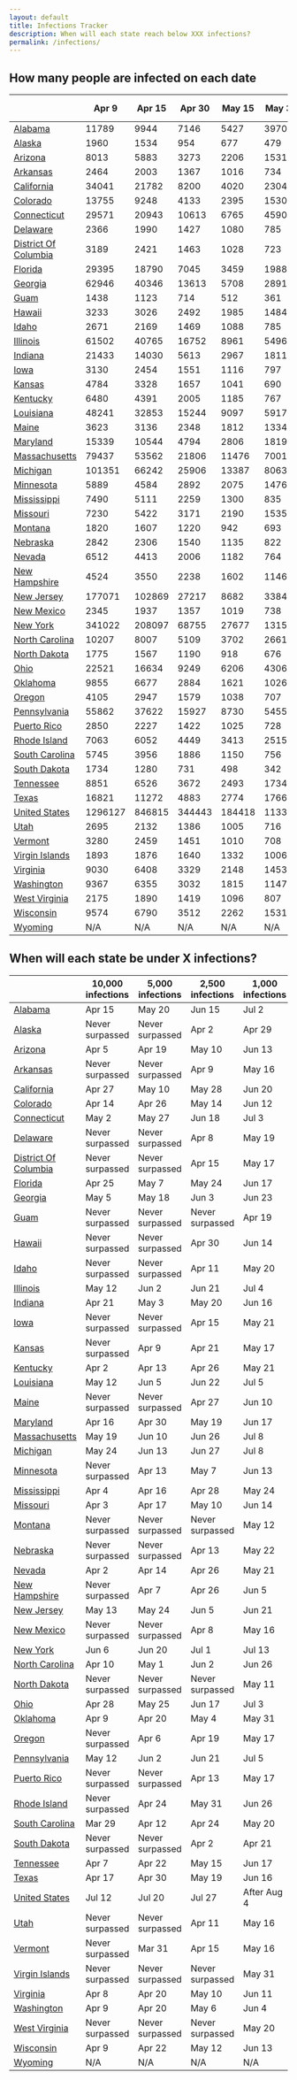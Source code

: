 ```yaml
---
layout: default
title: Infections Tracker
description: When will each state reach below XXX infections?
permalink: /infections/
---
```


## How many people are infected on each date

|                                |   Apr 9 |   Apr 15 |   Apr 30 |   May 15 |   May 30 |   Jun 15 |   Jun 30 |   Jul 15 |   Jul 30 |
|--------------------------------|---------|----------|----------|----------|----------|----------|----------|----------|----------|
| [Alabama](/us-al)              |   11789 |     9944 |     7146 |     5427 |     3970 |     2490 |     1135 |      309 |       80 |
| [Alaska](/us-ak)               |    1960 |     1534 |      954 |      677 |      479 |      291 |      123 |       23 |        2 |
| [Arizona](/us-az)              |    8013 |     5883 |     3273 |     2206 |     1531 |      926 |      399 |       99 |       21 |
| [Arkansas](/us-ar)             |    2464 |     2003 |     1367 |     1016 |      734 |      451 |      194 |       40 |        6 |
| [California](/us-ca)           |   34041 |    21782 |     8200 |     4020 |     2304 |     1232 |      475 |      125 |       30 |
| [Colorado](/us-co)             |   13755 |     9248 |     4133 |     2395 |     1530 |      872 |      350 |       88 |       19 |
| [Connecticut](/us-ct)          |   29571 |    20943 |    10613 |     6765 |     4590 |     2772 |     1232 |      348 |       94 |
| [Delaware](/us-de)             |    2366 |     1990 |     1427 |     1080 |      785 |      485 |      211 |       46 |        7 |
| [District Of Columbia](/us-dc) |    3189 |     2421 |     1463 |     1028 |      723 |      436 |      182 |       39 |        6 |
| [Florida](/us-fl)              |   29395 |    18790 |     7045 |     3459 |     1988 |     1062 |      405 |      103 |       24 |
| [Georgia](/us-ga)              |   62946 |    40346 |    13613 |     5708 |     2891 |     1458 |      583 |      163 |       43 |
| [Guam](/us-gu)                 |    1438 |     1123 |      714 |      512 |      361 |      215 |       85 |       14 |        0 |
| [Hawaii](/us-hi)               |    3233 |     3026 |     2492 |     1985 |     1484 |      949 |      449 |      111 |       21 |
| [Idaho](/us-id)                |    2671 |     2169 |     1469 |     1088 |      785 |      486 |      215 |       50 |        8 |
| [Illinois](/us-il)             |   61502 |    40765 |    16752 |     8961 |     5496 |     3138 |     1348 |      389 |      110 |
| [Indiana](/us-in)              |   21433 |    14030 |     5613 |     2967 |     1811 |     1026 |      429 |      113 |       27 |
| [Iowa](/us-ia)                 |    3130 |     2454 |     1551 |     1116 |      797 |      492 |      218 |       50 |        8 |
| [Kansas](/us-ks)               |    4784 |     3328 |     1657 |     1041 |      690 |      396 |      149 |       30 |        4 |
| [Kentucky](/us-ky)             |    6480 |     4391 |     2005 |     1185 |      767 |      442 |      179 |       40 |        6 |
| [Louisiana](/us-la)            |   48241 |    32853 |    15244 |     9097 |     5917 |     3426 |     1415 |      397 |      110 |
| [Maine](/us-me)                |    3623 |     3136 |     2348 |     1812 |     1334 |      838 |      379 |       90 |       17 |
| [Maryland](/us-md)             |   15339 |    10544 |     4794 |     2806 |     1819 |     1074 |      471 |      126 |       30 |
| [Massachusetts](/us-ma)        |   79437 |    53562 |    21806 |    11476 |     7001 |     4040 |     1806 |      538 |      156 |
| [Michigan](/us-mi)             |  101351 |    66242 |    25906 |    13387 |     8063 |     4551 |     1921 |      543 |      154 |
| [Minnesota](/us-mn)            |    5889 |     4584 |     2892 |     2075 |     1476 |      900 |      387 |       95 |       20 |
| [Mississippi](/us-ms)          |    7490 |     5111 |     2259 |     1300 |      835 |      487 |      205 |       47 |        7 |
| [Missouri](/us-mo)             |    7230 |     5422 |     3171 |     2190 |     1535 |      935 |      409 |      105 |       23 |
| [Montana](/us-mt)              |    1820 |     1607 |     1220 |      942 |      693 |      436 |      197 |       44 |        6 |
| [Nebraska](/us-ne)             |    2842 |     2306 |     1540 |     1135 |      822 |      516 |      237 |       57 |       10 |
| [Nevada](/us-nv)               |    6512 |     4413 |     2006 |     1182 |      764 |      440 |      177 |       39 |        6 |
| [New Hampshire](/us-nh)        |    4524 |     3550 |     2238 |     1602 |     1146 |      713 |      327 |       88 |       19 |
| [New Jersey](/us-nj)           |  177071 |   102869 |    27217 |     8682 |     3384 |     1400 |      512 |      138 |       36 |
| [New Mexico](/us-nm)           |    2345 |     1937 |     1357 |     1019 |      738 |      454 |      196 |       41 |        6 |
| [New York](/us-ny)             |  341022 |   208097 |    68755 |    27677 |    13157 |     6323 |     2560 |      793 |      247 |
| [North Carolina](/us-nc)       |   10207 |     8007 |     5109 |     3702 |     2661 |     1656 |      750 |      200 |       48 |
| [North Dakota](/us-nd)         |    1775 |     1567 |     1190 |      918 |      676 |      424 |      191 |       42 |        5 |
| [Ohio](/us-oh)                 |   22521 |    16634 |     9249 |     6206 |     4306 |     2628 |     1175 |      333 |       90 |
| [Oklahoma](/us-ok)             |    9855 |     6677 |     2884 |     1621 |     1026 |      595 |      252 |       61 |       11 |
| [Oregon](/us-or)               |    4105 |     2947 |     1579 |     1038 |      707 |      416 |      165 |       34 |        4 |
| [Pennsylvania](/us-pa)         |   55862 |    37622 |    15927 |     8730 |     5455 |     3179 |     1417 |      415 |      117 |
| [Puerto Rico](/us-pr)          |    2850 |     2227 |     1422 |     1025 |      728 |      439 |      182 |       38 |        6 |
| [Rhode Island](/us-ri)         |    7063 |     6052 |     4449 |     3413 |     2515 |     1595 |      747 |      203 |       48 |
| [South Carolina](/us-sc)       |    5745 |     3956 |     1886 |     1150 |      756 |      439 |      178 |       39 |        5 |
| [South Dakota](/us-sd)         |    1734 |     1280 |      731 |      498 |      342 |      198 |       73 |       11 |        0 |
| [Tennessee](/us-tn)            |    8851 |     6526 |     3672 |     2493 |     1734 |     1048 |      450 |      110 |       24 |
| [Texas](/us-tx)                |   16821 |    11272 |     4883 |     2774 |     1766 |     1021 |      428 |      111 |       26 |
| [United States](/us)           | 1296127 |   846815 |   344443 |   184418 |   113310 |    64727 |    27654 |     7403 |     1834 |
| [Utah](/us-ut)                 |    2695 |     2132 |     1386 |     1005 |      716 |      432 |      178 |       36 |        5 |
| [Vermont](/us-vt)              |    3280 |     2459 |     1451 |     1010 |      708 |      425 |      175 |       36 |        5 |
| [Virgin Islands](/us-vi)       |    1893 |     1876 |     1640 |     1332 |     1006 |      648 |      312 |       75 |       13 |
| [Virginia](/us-va)             |    9030 |     6408 |     3329 |     2148 |     1453 |      858 |      354 |       87 |       18 |
| [Washington](/us-wa)           |    9367 |     6355 |     3032 |     1815 |     1147 |      606 |      199 |       44 |        8 |
| [West Virginia](/us-wv)        |    2175 |     1890 |     1419 |     1096 |      807 |      507 |      230 |       53 |        8 |
| [Wisconsin](/us-wi)            |    9574 |     6790 |     3512 |     2262 |     1531 |      907 |      381 |       96 |       21 |
| [Wyoming](/us-wy)              |     N/A |      N/A |      N/A |      N/A |      N/A |      N/A |      N/A |      N/A |      N/A |

## When will each state be under X infections?

|                                | 10,000 infections   | 5,000 infections   | 2,500 infections   | 1,000 infections   |
|--------------------------------|---------------------|--------------------|--------------------|--------------------|
| [Alabama](/us-al)              | Apr 15              | May 20             | Jun 15             | Jul 2              |
| [Alaska](/us-ak)               | Never surpassed     | Never surpassed    | Apr 2              | Apr 29             |
| [Arizona](/us-az)              | Apr 5               | Apr 19             | May 10             | Jun 13             |
| [Arkansas](/us-ar)             | Never surpassed     | Never surpassed    | Apr 9              | May 16             |
| [California](/us-ca)           | Apr 27              | May 10             | May 28             | Jun 20             |
| [Colorado](/us-co)             | Apr 14              | Apr 26             | May 14             | Jun 12             |
| [Connecticut](/us-ct)          | May 2               | May 27             | Jun 18             | Jul 3              |
| [Delaware](/us-de)             | Never surpassed     | Never surpassed    | Apr 8              | May 19             |
| [District Of Columbia](/us-dc) | Never surpassed     | Never surpassed    | Apr 15             | May 17             |
| [Florida](/us-fl)              | Apr 25              | May 7              | May 24             | Jun 17             |
| [Georgia](/us-ga)              | May 5               | May 18             | Jun 3              | Jun 23             |
| [Guam](/us-gu)                 | Never surpassed     | Never surpassed    | Never surpassed    | Apr 19             |
| [Hawaii](/us-hi)               | Never surpassed     | Never surpassed    | Apr 30             | Jun 14             |
| [Idaho](/us-id)                | Never surpassed     | Never surpassed    | Apr 11             | May 20             |
| [Illinois](/us-il)             | May 12              | Jun 2              | Jun 21             | Jul 4              |
| [Indiana](/us-in)              | Apr 21              | May 3              | May 20             | Jun 16             |
| [Iowa](/us-ia)                 | Never surpassed     | Never surpassed    | Apr 15             | May 21             |
| [Kansas](/us-ks)               | Never surpassed     | Apr 9              | Apr 21             | May 17             |
| [Kentucky](/us-ky)             | Apr 2               | Apr 13             | Apr 26             | May 21             |
| [Louisiana](/us-la)            | May 12              | Jun 5              | Jun 22             | Jul 5              |
| [Maine](/us-me)                | Never surpassed     | Never surpassed    | Apr 27             | Jun 10             |
| [Maryland](/us-md)             | Apr 16              | Apr 30             | May 19             | Jun 17             |
| [Massachusetts](/us-ma)        | May 19              | Jun 10             | Jun 26             | Jul 8              |
| [Michigan](/us-mi)             | May 24              | Jun 13             | Jun 27             | Jul 8              |
| [Minnesota](/us-mn)            | Never surpassed     | Apr 13             | May 7              | Jun 13             |
| [Mississippi](/us-ms)          | Apr 4               | Apr 16             | Apr 28             | May 24             |
| [Missouri](/us-mo)             | Apr 3               | Apr 17             | May 10             | Jun 14             |
| [Montana](/us-mt)              | Never surpassed     | Never surpassed    | Never surpassed    | May 12             |
| [Nebraska](/us-ne)             | Never surpassed     | Never surpassed    | Apr 13             | May 22             |
| [Nevada](/us-nv)               | Apr 2               | Apr 14             | Apr 26             | May 21             |
| [New Hampshire](/us-nh)        | Never surpassed     | Apr 7              | Apr 26             | Jun 5              |
| [New Jersey](/us-nj)           | May 13              | May 24             | Jun 5              | Jun 21             |
| [New Mexico](/us-nm)           | Never surpassed     | Never surpassed    | Apr 8              | May 16             |
| [New York](/us-ny)             | Jun 6               | Jun 20             | Jul 1              | Jul 13             |
| [North Carolina](/us-nc)       | Apr 10              | May 1              | Jun 2              | Jun 26             |
| [North Dakota](/us-nd)         | Never surpassed     | Never surpassed    | Never surpassed    | May 11             |
| [Ohio](/us-oh)                 | Apr 28              | May 25             | Jun 17             | Jul 3              |
| [Oklahoma](/us-ok)             | Apr 9               | Apr 20             | May 4              | May 31             |
| [Oregon](/us-or)               | Never surpassed     | Apr 6              | Apr 19             | May 17             |
| [Pennsylvania](/us-pa)         | May 12              | Jun 2              | Jun 21             | Jul 5              |
| [Puerto Rico](/us-pr)          | Never surpassed     | Never surpassed    | Apr 13             | May 17             |
| [Rhode Island](/us-ri)         | Never surpassed     | Apr 24             | May 31             | Jun 26             |
| [South Carolina](/us-sc)       | Mar 29              | Apr 12             | Apr 24             | May 20             |
| [South Dakota](/us-sd)         | Never surpassed     | Never surpassed    | Apr 2              | Apr 21             |
| [Tennessee](/us-tn)            | Apr 7               | Apr 22             | May 15             | Jun 17             |
| [Texas](/us-tx)                | Apr 17              | Apr 30             | May 19             | Jun 16             |
| [United States](/us)           | Jul 12              | Jul 20             | Jul 27             | After Aug 4        |
| [Utah](/us-ut)                 | Never surpassed     | Never surpassed    | Apr 11             | May 16             |
| [Vermont](/us-vt)              | Never surpassed     | Mar 31             | Apr 15             | May 16             |
| [Virgin Islands](/us-vi)       | Never surpassed     | Never surpassed    | Never surpassed    | May 31             |
| [Virginia](/us-va)             | Apr 8               | Apr 20             | May 10             | Jun 11             |
| [Washington](/us-wa)           | Apr 9               | Apr 20             | May 6              | Jun 4              |
| [West Virginia](/us-wv)        | Never surpassed     | Never surpassed    | Never surpassed    | May 20             |
| [Wisconsin](/us-wi)            | Apr 9               | Apr 22             | May 12             | Jun 13             |
| [Wyoming](/us-wy)              | N/A                 | N/A                | N/A                | N/A                |
